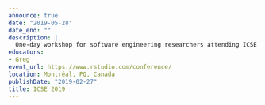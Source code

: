 ```yaml
---
announce: true
date: "2019-05-28"
date_end: ""
description: |
  One-day workshop for software engineering researchers attending ICSE conference.
educators:
- Greg
event_url: https://www.rstudio.com/conference/
location: Montréal, PQ, Canada
publishDate: "2019-02-27"
title: ICSE 2019
---
```



